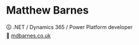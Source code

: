 # Matthew Barnes

🛈 .NET / Dynamics 365 / Power Platform developer
<br>
🔗 [mdbarnes.co.uk](http://mdbarnes.co.uk)

<!---
mdbarnes81/mdbarnes81 is a ✨ special ✨ repository because its `README.md` (this file) appears on your GitHub profile.
You can click the Preview link to take a look at your changes.
--->
